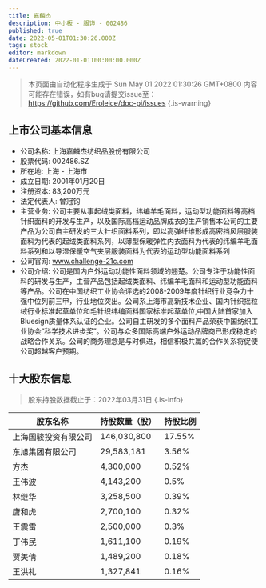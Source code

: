 ```yaml
---
title: 嘉麟杰
description: 中小板 - 服饰 - 002486
published: true
date: 2022-05-01T01:30:26.000Z
tags: stock
editor: markdown
dateCreated: 2022-01-01T00:00:00.000Z
---
```


> 本页面由自动化程序生成于 Sun May 01 2022 01:30:26 GMT+0800
> 内容可能存在错误，如有bug请提交issue至：https://github.com/Eroleice/doc-pi/issues
{.is-warning}

## 上市公司基本信息
- 公司名称: 上海嘉麟杰纺织品股份有限公司
- 股票代码: 002486.SZ
- 所在地: 上海 - 上海市
- 成立日期: 2001年01月20日
- 注册资本: 83,200万元
- 法定代表人: 曾冠钧
- 主营业务: 公司主要从事起绒类面料，纬编羊毛面料，运动型功能面料等高档针织面料的开发与生产，以及国际高档运动品牌成衣的生产销售本公司的主要产品为公司自主研发的三大针织面料系列，即以高弹纤维形成高密挡风层服装面料为代表的起绒类面料系列，以薄型保暖弹性内衣面料为代表的纬编羊毛面料系列和以导湿保暖空气夹层服装面料为代表的运动型功能面料系列
- 公司官网: www.challenge-21c.com
- 公司介绍: 公司是国内户外运动功能性面料领域的翘楚。公司专注于功能性面料的研发与生产，主营产品包括起绒类面料、纬编羊毛面料和运动型功能面料等产品。公司在中国纺织工业协会评选的2008-2009年度针织行业竞争力十强中位列前三甲，行业地位突出。公司系上海市高新技术企业、国内针织摇粒绒行业标准起草单位和毛针织纬编面料国家标准起草单位,中国大陆首家加入Bluesign质量体系认证的企业。公司自主研发的多个面料产品荣获中国纺织工业协会“科学技术进步奖”。公司与众多国际高端户外运动品牌商已形成稳定的战略合作关系。公司的商务理念是与时俱进，相信积极共赢的合作关系将促使公司超越客户预期。


## 十大股东信息
> 股东持股数据截止于：2022年03月31日
{.is-info}

| 股东名称 | 持股数量（股） | 持股比例 |
| --- | --- | --- |
| 上海国骏投资有限公司 | 146,030,800 | 17.55% |
| 东旭集团有限公司 | 29,583,181 | 3.56% |
| 方杰 | 4,300,000 | 0.52% |
| 王伟波 | 4,143,200 | 0.5% |
| 林继华 | 3,258,500 | 0.39% |
| 唐和虎 | 2,700,100 | 0.32% |
| 王震雷 | 2,500,000 | 0.3% |
| 丁伟民 | 1,611,100 | 0.19% |
| 贾美倩 | 1,489,200 | 0.18% |
| 王洪礼 | 1,327,841 | 0.16% |




